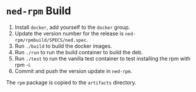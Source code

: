 # `ned-rpm` Build

1. Install `docker`, add yourself to the `docker` group.
2. Update the version number for the release is `ned-rpm/rpmbuild/SPECS/ned.spec`.
3. Run `./build` to build the docker images.
4. Run `./run` to run the build container to build the deb.
5. Run `./test` to run the vanilla test container to test installing the rpm with rpm -i.
6. Commit and push the version update in `ned-rpm`.

The `rpm` package is copied to the `artifacts` directory.
